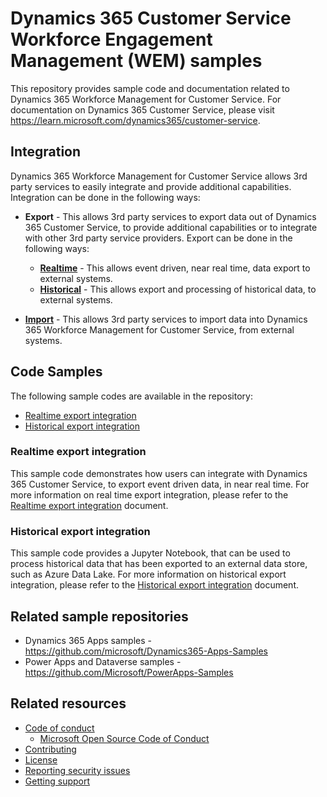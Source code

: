 # Dynamics 365 Customer Service Workforce Engagement Management (WEM) samples

This repository provides sample code and documentation related to Dynamics 365 Workforce Management for Customer Service. For documentation on Dynamics 365 Customer Service, please visit <https://learn.microsoft.com/dynamics365/customer-service>.

## Integration

Dynamics 365 Workforce Management for Customer Service allows 3rd party services to easily integrate and provide additional capabilities. Integration can be done in the following ways:

- **Export** - This allows 3rd party services to export data out of Dynamics 365 Customer Service, to provide additional capabilities or to integrate with other 3rd party service providers. Export can be done in the following ways:
  - [**Realtime**](/doc/3rdPartyIntegration/Export/Realtime/readme.md) - This allows event driven, near real time, data export to external systems.
  - [**Historical**](/doc/3rdPartyIntegration/Export/Historic/readme.md) - This allows export and processing of historical data, to external systems.

- [**Import**](/doc/3rdPartyIntegration/Import/readme.md) - This allows 3rd party services to import data into Dynamics 365 Workforce Management for Customer Service, from external systems.

## Code Samples

The following sample codes are available in the repository:

- [Realtime export integration](https://github.com/microsoft/dynamics365-customerservice-wem-samples/tree/main/src/3rdPartyIntegration/Export/Realtime)
- [Historical export integration](https://github.com/microsoft/dynamics365-customerservice-wem-samples/tree/main/src/3rdPartyIntegration/Export/Historical)

### Realtime export integration

This sample code demonstrates how users can integrate with Dynamics 365 Customer Service, to export event driven data, in near real time. For more information on real time export integration, please refer to the [Realtime export integration](/doc/3rdPartyIntegration/Export/Realtime/readme.md) document.

### Historical export integration

This sample code provides a Jupyter Notebook, that can be used to process historical data that has been exported to an external data store, such as Azure Data Lake. For more information on historical export integration, please refer to the [Historical export integration](/doc/3rdPartyIntegration/Export/Historic/readme.md) document.

## Related sample repositories

- Dynamics 365 Apps samples - <https://github.com/microsoft/Dynamics365-Apps-Samples>
- Power Apps and Dataverse samples - <https://github.com/Microsoft/PowerApps-Samples>

## Related resources

- [Code of conduct](/CODE_OF_CONDUCT.md)
  - [Microsoft Open Source Code of Conduct](https://opensource.microsoft.com/codeofconduct)
- [Contributing](/CONTRIBUTING.md)
- [License](/LICENSE)
- [Reporting security issues](/SECURITY.md)
- [Getting support](/SUPPORT.md)
